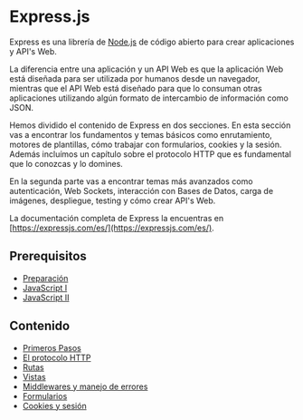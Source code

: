 # Express.js

Express es una librería de [Node.js](https://nodejs.org/en/) de código abierto para crear aplicaciones y API's Web.

La diferencia entre una aplicación y un API Web es que la aplicación Web está diseñada para ser utilizada por humanos desde un navegador, mientras que el API Web está diseñado para que lo consuman otras aplicaciones utilizando algún formato de intercambio de información como JSON.

Hemos dividido el contenido de Express en dos secciones. En esta sección vas a encontrar los fundamentos y temas básicos como enrutamiento, motores de plantillas, cómo trabajar con formularios, cookies y la sesión. Además incluímos un capítulo sobre el protocolo HTTP que es fundamental que lo conozcas y lo domines.

En la segunda parte vas a encontrar temas más avanzados como autenticación, Web Sockets, interacción con Bases de Datos, carga de imágenes, despliegue, testing y cómo crear API's Web.

La documentación completa de Express la encuentras en [https://expressjs.com/es/](https://expressjs.com/es/).

## Prerequisitos

* [Preparación](../preparacion/)
* [JavaScript I](../javascript-i/)
* [JavaScript II](../javascript-ii/)

## Contenido

* [Primeros Pasos](https://github.com/makeitrealcamp/guias-de-make-it-real/tree/c2b90a7a324e43c4dc6689e308b6fc3f19e612d4/express/1-primeros-pasos/README.md)
* [El protocolo HTTP](el-protocolo-http.md)
* [Rutas](rutas.md)
* [Vistas](vistas.md)
* [Middlewares y manejo de errores](middlewares-y-manejo-de-errores.md)
* [Formularios](formularios.md)
* [Cookies y sesión](cookies-y-sesion.md)

